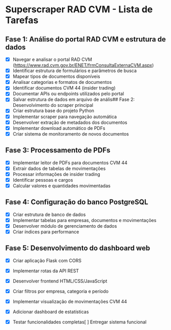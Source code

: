 # Superscraper RAD CVM - Lista de Tarefas

## Fase 1: Análise do portal RAD CVM e estrutura de dados
- [x] Navegar e analisar o portal RAD CVM (https://www.rad.cvm.gov.br/ENET/frmConsultaExternaCVM.aspx)
- [x] Identificar estrutura de formulários e parâmetros de busca
- [x] Mapear tipos de documentos disponíveis
- [x] Analisar categorias e formatos de documentos
- [x] Identificar documentos CVM 44 (insider trading)
- [x] Documentar APIs ou endpoints utilizados pelo portal
- [x] Salvar estrutura de dados em arquivo de anális## Fase 2: Desenvolvimento do scraper principal
- [x] Criar estrutura base do projeto Python
- [x] Implementar scraper para navegação automática
- [x] Desenvolver extração de metadados dos documentos
- [x] Implementar download automático de PDFs
- [x] Criar sistema de monitoramento de novos documentos

## Fase 3: Processamento de PDFs
- [x] Implementar leitor de PDFs para documentos CVM 44
- [x] Extrair dados de tabelas de movimentações
- [x] Processar informações de insider trading
- [x] Identificar pessoas e cargos
- [x] Calcular valores e quantidades movimentadas

## Fase 4: Configuração do banco PostgreSQL
- [x] Criar estrutura de banco de dados
- [x] Implementar tabelas para empresas, documentos e movimentações
- [x] Desenvolver módulo de gerenciamento de dados
- [x] Criar índices para performance

## Fase 5: Desenvolvimento do dashboard web
- [x] Criar aplicação Flask com CORS
- [x] Implementar rotas da API REST
- [x] Desenvolver frontend HTML/CSS/JavaScript
- [x] Criar filtros por empresa, categoria e período
- [x] Implementar visualização de movimentações CVM 44
- [x] Adicionar dashboard de estatísticas
- [x] Testar funcionalidades completas[ ] Entregar sistema funcional

